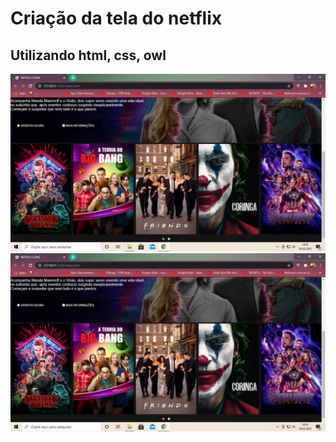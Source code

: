 # Criação da tela do netflix
##  Utilizando html, css, owl 

![tela-netflix](https://github.com/rafaelatoni/tela-netflix/blob/main/foto2-netflix.png)
![tela-netflix2](https://github.com/rafaelatoni/tela-netflix/blob/main/foto2-netflix.png)
